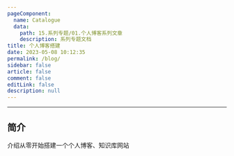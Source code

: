 ```yaml
---
pageComponent:
  name: Catalogue
  data:
    path: 15.系列专题/01.个人博客系列文章
    description: 系列专题文档
title: 个人博客搭建
date: 2023-05-08 10:12:35
permalink: /blog/
sidebar: false
article: false
comment: false
editLink: false
description: null
---
```


---
## 简介  
介绍从零开始搭建一个个人博客、知识库网站